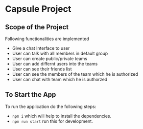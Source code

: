 # Capsule Project

## Scope of the Project

Following functionalities are implemented
* Give a chat Interface to user
* User can talk with all members in default group
* User can create public/private teams
* User can add differnt users into the teams
* User can see their friends list
* User can see the members of the team which he is authorized
* User can chat with team which he is authorzed

## To Start the App

To run the application do the following steps:
* <code>npm i</code> which will help to install the dependencies.
* <code>npm run start</code> run this for development.
